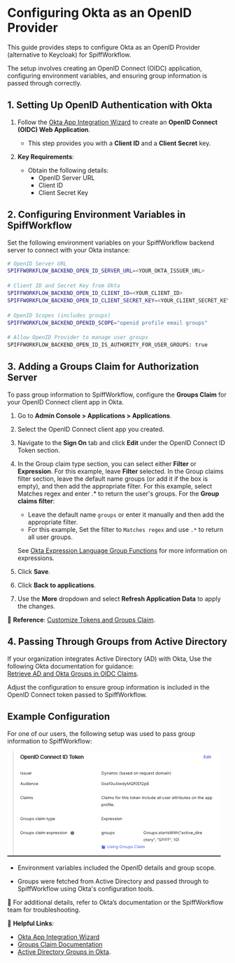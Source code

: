 # Configuring Okta as an OpenID Provider
This guide provides steps to configure Okta as an OpenID Provider (alternative to Keycloak) for SpiffWorkflow. 

The setup involves creating an OpenID Connect (OIDC) application, configuring environment variables, and ensuring group information is passed through correctly.  

## **1. Setting Up OpenID Authentication with Okta**

1. Follow the [Okta App Integration Wizard](https://help.okta.com/en-us/content/topics/apps/apps_app_integration_wizard_oidc.htm) to create an **OpenID Connect (OIDC) Web Application**.
   - This step provides you with a **Client ID** and a **Client Secret** key.

2. **Key Requirements**:
   - Obtain the following details:
     - OpenID Server URL
     - Client ID
     - Client Secret Key  

## **2. Configuring Environment Variables in SpiffWorkflow**

Set the following environment variables on your SpiffWorkflow backend server to connect with your Okta instance:

```bash
# OpenID Server URL
SPIFFWORKFLOW_BACKEND_OPEN_ID_SERVER_URL=<YOUR_OKTA_ISSUER_URL>

# Client ID and Secret Key from Okta
SPIFFWORKFLOW_BACKEND_OPEN_ID_CLIENT_ID=<YOUR_CLIENT_ID>
SPIFFWORKFLOW_BACKEND_OPEN_ID_CLIENT_SECRET_KEY=<YOUR_CLIENT_SECRET_KEY>

# OpenID Scopes (includes groups)
SPIFFWORKFLOW_BACKEND_OPENID_SCOPE="openid profile email groups"

# Allow OpenID Provider to manage user groups
SPIFFWORKFLOW_BACKEND_OPEN_ID_IS_AUTHORITY_FOR_USER_GROUPS: true
```

## **3. Adding a Groups Claim for Authorization Server**

To pass group information to SpiffWorkflow, configure the **Groups Claim** for your OpenID Connect client app in Okta.

1. Go to **Admin Console > Applications > Applications**.

2. Select the OpenID Connect client app you created.

3. Navigate to the **Sign On** tab and click **Edit** under the OpenID Connect ID Token section.

4. In the Group claim type section, you can select either **Filter** or **Expression**. For this example, leave **Filter** selected.
In the Group claims filter section, leave the default name groups (or add it if the box is empty), and then add the appropriate filter. For this example, select Matches regex and enter .* to return the user's groups.
For the **Group claims filter**:
    - Leave the default name `groups` or enter it manually and then add the appropriate filter.
    - For this example, Set the filter to `Matches regex` and use `.*` to return all user groups. 
    
    See [Okta Expression Language Group Functions](https://developer.okta.com/docs/reference/okta-expression-language/#group-functions) for more information on expressions.

5. Click **Save**.

6. Click **Back to applications**.

7. Use the **More** dropdown and select **Refresh Application Data** to apply the changes.

📘 **Reference**: [Customize Tokens and Groups Claim](https://developer.okta.com/docs/guides/customize-tokens-groups-claim/main/).

## **4. Passing Through Groups from Active Directory**

If your organization integrates Active Directory (AD) with Okta, Use the following Okta documentation for guidance:  
   [Retrieve AD and Okta Groups in OIDC Claims](https://support.okta.com/help/s/article/Can-we-retrieve-both-Active-Directory-and-Okta-groups-in-OpenID-Connect-claims?language=en_US).

Adjust the configuration to ensure group information is included in the OpenID Connect token passed to SpiffWorkflow.

## **Example Configuration**

For one of our users, the following setup was used to pass group information to SpiffWorkflow:

![image](images/okta_config.png)

- Environment variables included the OpenID details and group scope.

- Groups were fetched from Active Directory and passed through to SpiffWorkflow using Okta's configuration tools.

📘 For additional details, refer to Okta’s documentation or the SpiffWorkflow team for troubleshooting. 

🔗 **Helpful Links**:  
- [Okta App Integration Wizard](https://help.okta.com/en-us/content/topics/apps/apps_app_integration_wizard_oidc.htm)  
- [Groups Claim Documentation](https://developer.okta.com/docs/guides/customize-tokens-groups-claim/main/)  
- [Active Directory Groups in Okta](https://support.okta.com/help/s/article/Can-we-retrieve-both-Active-Directory-and-Okta-groups-in-OpenID-Connect-claims?language=en_US).  